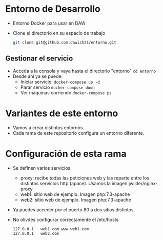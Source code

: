 # Entorno de Desarrollo 
- Entorno Docker para usar en DAW
- Clone el directorio en su espacio de trabajo

    ```bash
    git clone git@github.com:dawish21/entorno.git
    ```

## Gestionar el servicio
-  Acceda a la consola y vaya hasta el directorio "entorno"
    `cd entorno`
- Desde ahí ya se puede:
    - Iniciar servicio:
        `docker-compose up -d`
    - Parar servicio
        `docker-compose down`
    - Ver máquinas corriendo
        `docker-compose ps`

# Variantes de este entorno

- Vamos a crear distintos entornos.
- Cada rama de este repositorio configura un entorno diferente.

# Configuración de esta rama

- Se definen varios servicios
  - proxy: recibe todas las peticiones web y las reparte entre los distintos servicios http (apace). Usamos la imagen jwilder/nginx-proxy
  - web1: sitio web de ejemplo. Imagen php:7.3-apache
  - web2: sitio web de ejemplo. Imagen php:7.3-apache
- Ya puedes acceder por el puerto 80 a dos sitios distintos.
- No olivdes configurar correctamente el /etc/hosts

    ```
    127.0.0.1	web1.com www.web1.com
    127.0.0.1	web2.com 
    ```
